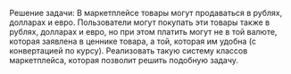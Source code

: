 Решение задачи: В маркетплейсе товары могут продаваться в рублях, долларах и евро. 
Пользователи могут покупать эти товары также в рублях, долларах и евро, но при 
этом платить могут не в той валюте, которая заявлена в ценнике товара, а той, 
которая им удобна (с конвертацией по курсу). Реализовать такую систему классов 
маркетплейса, которая позволит решить подобную задачу.